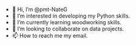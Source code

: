 - 👋 Hi, I’m @pmt-NateG
- 👀 I’m interested in developing my Python skills.
- 🌱 I’m currently learning woodworking skills.
- 💞️ I’m looking to collaborate on data projects.
- 📫 How to reach me my email.

<!---
pmt-NateG/pmt-NateG is a ✨ special ✨ repository because its `README.md` (this file) appears on your GitHub profile.
You can click the Preview link to take a look at your changes.
--->
